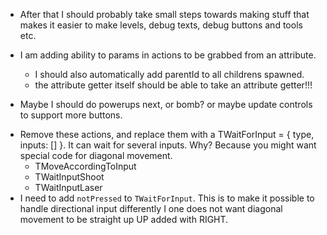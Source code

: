 * After that I should probably take small steps towards making stuff that makes
it easier to make levels, debug texts, debug buttons and tools etc.

* I am adding ability to params in actions to be grabbed from an attribute.
  * I should also automatically add parentId to all childrens spawned.
  * the attribute getter itself should be able to take an attribute getter!!!

* Maybe I should do powerups next, or bomb? or maybe update controls to support more buttons.

- Remove these actions, and replace them with a TWaitForInput = { type, inputs: [] }.
It can wait for several inputs. Why? Because you might want special code for diagonal movement.
  - TMoveAccordingToInput
  - TWaitInputShoot
  - TWaitInputLaser
- I need to add `notPressed` to `TWaitForInput`. This is to make it possible to handle directional
  input differently I one does not want diagonal movement to be straight up UP added with RIGHT.